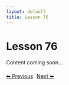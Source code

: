 ```yaml
---
layout: default
title: Lesson 76
---
```


# Lesson 76

Content coming soon...

<div style="margin-top: 20px;">
<a href="/docs/Intermediate/Lessons/lesson_75.md" style="margin-right: 10px;">⬅ Previous</a><a href="/docs/Intermediate/Lessons/lesson_77.md">Next ➡</a>
</div>
